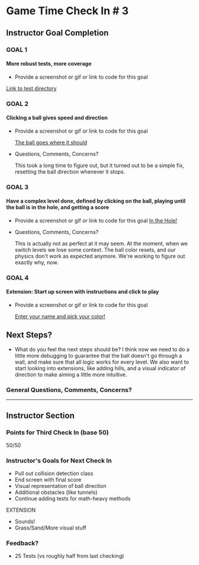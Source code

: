 # Game Time Check In # 3

## Instructor Goal Completion

### GOAL 1
#### More robust tests, more coverage
  - Provide a screenshot or gif or link to code for this goal

  [Link to test directory](https://github.com/brennanholtzclaw/game_time/tree/master/test)

### GOAL 2
#### Clicking a ball gives speed and direction
- Provide a screenshot or gif or link to code for this goal

  [The ball goes where it should](http://g.recordit.co/LsSkFtcpmG.gif)
- Questions, Comments, Concerns?

  This took a long time to figure out, but it turned out to be a simple fix, resetting the ball direction whenever it stops.

### GOAL 3
#### Have a complex level done, defined by clicking on the ball, playing until the ball is in the hole, and getting a score

- Provide a screenshot or gif or link to code for this goal
  [In the Hole!](http://g.recordit.co/5KcDT8P1vA.gif)

- Questions, Comments, Concerns?

  This is actually not as perfect at it may seem. At the moment, when we switch levels we lose some context. The ball color resets, and our physics don't work as expected anymore.
  We're working to figure out exactly why, now.

### GOAL 4
#### Extension: Start up screen with instructions and click to play
- Provide a screenshot or gif or link to code for this goal

  [Enter your name and pick your color!](http://g.recordit.co/0Xw1nzD6N0.gif)

## Next Steps?

- What do you feel the next steps should be?
  I think now we need to do a little more debugging to guarantee that the ball doesn't go through a wall, and make sure that all logic works for every level.
  We also want to start looking into extensions, like adding hills, and a visual indicator of direction to make aiming a little more intuitive.

### General Questions, Comments, Concerns?

-----

## Instructor Section

### Points for Third Check In (base 50)
  50/50

### Instructor's Goals for Next Check In
  - Pull out collision detection class 
  - End screen with final score
  - Visual representation of ball direction
  - Additional obstacles (like tunnels)
  - Continue adding tests for math-heavy methods
  
EXTENSION
  - Sounds! 
  - Grass/Sand/More visual stuff

### Feedback?
   - 25 Tests (vs roughly half from last checking)
